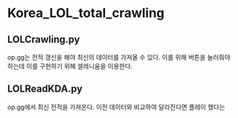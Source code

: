 # Korea_LOL_total_crawling

## LOLCrawling.py
op.gg는 전적 갱신을 해야 최신의 데이터를 가져올 수 있다.
이를 위해 버튼을 눌러줘야 하는데 이를 구현하기 위해 셀레니움을 이용한다.

## LOLReadKDA.py
op.gg에서 최신 전적을 가져온다.
이전 데이터와 비교하여 달라진다면 플레이 했다는 
